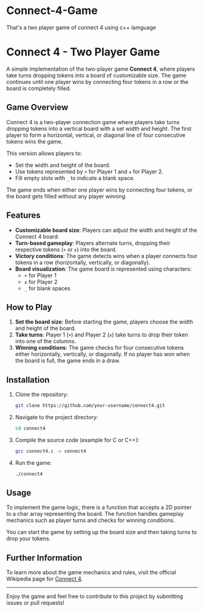 # Connect-4-Game
That's a two player game  of connect 4 using c++ lamguage

# Connect 4 - Two Player Game

A simple implementation of the two-player game **Connect 4**, where players take turns dropping tokens into a board of customizable size. The game continues until one player wins by connecting four tokens in a row or the board is completely filled.


## Game Overview
Connect 4 is a two-player connection game where players take turns dropping tokens into a vertical board with a set width and height. The first player to form a horizontal, vertical, or diagonal line of four consecutive tokens wins the game.

This version allows players to:
- Set the width and height of the board.
- Use tokens represented by `+` for Player 1 and `x` for Player 2.
- Fill empty slots with `_` to indicate a blank space.

The game ends when either one player wins by connecting four tokens, or the board gets filled without any player winning.

## Features
- **Customizable board size**: Players can adjust the width and height of the Connect 4 board.
- **Turn-based gameplay**: Players alternate turns, dropping their respective tokens (`+` or `x`) into the board.
- **Victory conditions**: The game detects wins when a player connects four tokens in a row (horizontally, vertically, or diagonally).
- **Board visualization**: The game board is represented using characters: 
  - `+` for Player 1
  - `x` for Player 2
  - `_` for blank spaces

## How to Play
1. **Set the board size**: Before starting the game, players choose the width and height of the board.
2. **Take turns**: Player 1 (`+`) and Player 2 (`x`) take turns to drop their token into one of the columns.
3. **Winning conditions**: The game checks for four consecutive tokens either horizontally, vertically, or diagonally. If no player has won when the board is full, the game ends in a draw.

## Installation
1. Clone the repository:
    ```bash
    git clone https://github.com/your-username/connect4.git
    ```
2. Navigate to the project directory:
    ```bash
    cd connect4
    ```
3. Compile the source code (example for C or C++):
    ```bash
    gcc connect4.c -o connect4
    ```
4. Run the game:
    ```bash
    ./connect4
    ```

## Usage
To implement the game logic, there is a function that accepts a 2D pointer to a char array representing the board. The function handles gameplay mechanics such as player turns and checks for winning conditions.

You can start the game by setting up the board size and then taking turns to drop your tokens.

## Further Information
To learn more about the game mechanics and rules, visit the official Wikipedia page for [Connect 4](https://en.wikipedia.org/wiki/Connect_Four).

---

Enjoy the game and feel free to contribute to this project by submitting issues or pull requests!

